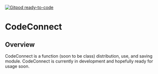 [![Gitpod ready-to-code](https://img.shields.io/badge/Gitpod-ready--to--code-blue?logo=gitpod)](https://gitpod.io/#https://github.com/FoxNerdSaysMoo/CodeConnect)

# CodeConnect
## Overview
CodeConnect is a function (soon to be class) distribution, use, and saving module. CodeConnect is currently in development and hopefully ready for usage soon.